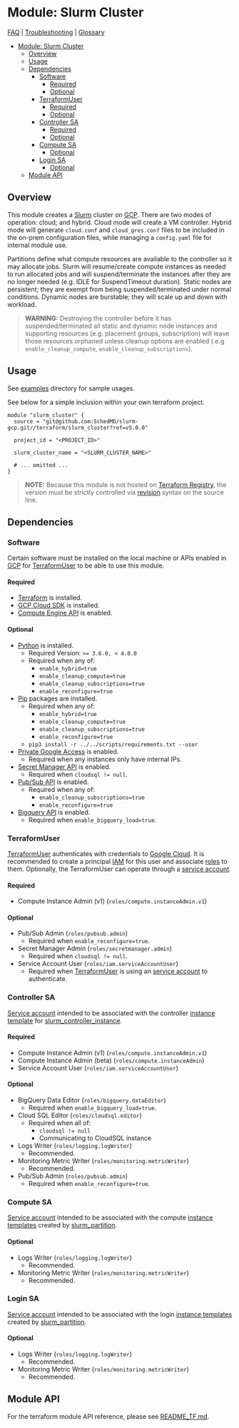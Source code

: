 # Module: Slurm Cluster

[FAQ](../../docs/faq.md) | [Troubleshooting](../../docs/troubleshooting.md) |
[Glossary](../../docs/glossary.md)

<!-- mdformat-toc start --slug=github --no-anchors --maxlevel=6 --minlevel=1 -->

- [Module: Slurm Cluster](#module-slurm-cluster)
  - [Overview](#overview)
  - [Usage](#usage)
  - [Dependencies](#dependencies)
    - [Software](#software)
      - [Required](#required)
      - [Optional](#optional)
    - [TerraformUser](#terraformuser)
      - [Required](#required-1)
      - [Optional](#optional-1)
    - [Controller SA](#controller-sa)
      - [Required](#required-2)
      - [Optional](#optional-2)
    - [Compute SA](#compute-sa)
      - [Optional](#optional-3)
    - [Login SA](#login-sa)
      - [Optional](#optional-4)
  - [Module API](#module-api)

<!-- mdformat-toc end -->

## Overview

This module creates a [Slurm](../../docs/glossary.md#slurm) cluster on
[GCP](../../docs/glossary.md#gcp). There are two modes of operation: cloud; and
hybrid. Cloud mode will create a VM controller. Hybrid mode will generate
`cloud.conf` and `cloud_gres.conf` files to be included in the on-prem
configuration files, while managing a `config.yaml` file for internal module
use.

Partitions define what compute resources are available to the controller so it
may allocate jobs. Slurm will resume/create compute instances as needed to run
allocated jobs and will suspend/terminate the instances after they are no longer
needed (e.g. IDLE for SuspendTimeout duration). Static nodes are persistent;
they are exempt from being suspended/terminated under normal conditions. Dynamic
nodes are burstable; they will scale up and down with workload.

> **WARNING:** Destroying the controller before it has suspended/terminated all
> static and dynamic node instances and supporting resources (e.g. placement
> groups, subscription) will leave those resources orphaned unless cleanup
> options are enabled (.e.g `enable_cleanup_compute`,
> `enable_cleanup_subscriptions`).

## Usage

See [examples](./examples/slurm_cluster/) directory for sample usages.

See below for a simple inclusion within your own terraform project.

```hcl
module "slurm_cluster" {
  source = "git@github.com:SchedMD/slurm-gcp.git//terraform/slurm_cluster?ref=v5.0.0"

  project_id = "<PROJECT_ID>"

  slurm_cluster_name = "<SLURM_CLUSTER_NAME>"

  # ... omitted ...
}
```

> **NOTE:** Because this module is not hosted on
> [Terraform Registry](../../docs/glossary.md#terraform-registry), the version
> must be strictly controlled via
> [revision](https://www.terraform.io/language/modules/sources#selecting-a-revision)
> syntax on the source line.

## Dependencies

### Software

Certain software must be installed on the local machine or APIs enabled in
[GCP](../../docs/glossary.md#gcp) for
[TerraformUser](../../docs/glossary.md#terraformuser) to be able to use this
module.

#### Required

- [Terraform](https://www.terraform.io/downloads.html) is installed.
- [GCP Cloud SDK](https://cloud.google.com/sdk/downloads) is installed.
- [Compute Engine API](../../docs/glossary.md#compute-engine) is enabled.

#### Optional

- [Python](../../docs/glossary.md#python) is installed.
  - Required Version: `>= 3.6.0, < 4.0.0`
  - Required when any of:
    - `enable_hybrid=true`
    - `enable_cleanup_compute=true`
    - `enable_cleanup_subscriptions=true`
    - `enable_reconfigure=true`
- [Pip](../../../docs/glossary.md#pip) packages are installed.
  - Required when any of:
    - `enable_hybrid=true`
    - `enable_cleanup_compute=true`
    - `enable_cleanup_subscriptions=true`
    - `enable_reconfigure=true`
  - `pip3 install -r ../../scripts/requirements.txt --user`
- [Private Google Access](../../docs/glossary.md#private-google-access) is
  enabled.
  - Required when any instances only have internal IPs.
- [Secret Manager API](../../docs/glossary.md#secret-manager) is enabled.
  - Required when `cloudsql != null`.
- [Pub/Sub API](../../docs/glossary.md#pubsub) is enabled.
  - Required when any of:
    - `enable_cleanup_subscriptions=true`
    - `enable_reconfigure=true`
- [Bigquery API](../../docs/glossary.md#bigquery) is enabled.
  - Required when `enable_bigquery_load=true`.

### TerraformUser

[TerraformUser](../../docs/glossary.md#terraformuser) authenticates with
credentials to [Google Cloud](../../docs/glossary.md#gcp). It is recommended to
create a principal [IAM](../../docs/glossary.md#iam) for this user and associate
[roles](../../docs/glossary.md#iam-roles) to them. Optionally, the TerraformUser
can operate through a [service account](../../docs/glossary.md#service-account).

#### Required

- Compute Instance Admin (v1) (`roles/compute.instanceAdmin.v1`)

#### Optional

- Pub/Sub Admin (`roles/pubsub.admin`)
  - Required when `enable_reconfigure=true`.
- Secret Manager Admin (`roles/secretmanager.admin`)
  - Required when `cloudsql != null`.
- Service Account User (`roles/iam.serviceAccountUser`)
  - Required when [TerraformUser](../../docs/glossary.md#terraformuser) is using
    an [service account](../../docs/glossary.md#service-account) to
    authenticate.

### Controller SA

[Service account](../../docs/glossary.md#service-account) intended to be
associated with the controller
[instance template](../../docs/glossary.md#instance-template) for
[slurm_controller_instance](../slurm_controller_instance/).

#### Required

- Compute Instance Admin (v1) (`roles/compute.instanceAdmin.v1`)
- Compute Instance Admin (beta) (`roles/compute.instanceAdmin`)
- Service Account User (`roles/iam.serviceAccountUser`)

#### Optional

- BigQuery Data Editor (`roles/bigquery.dataEditor`)
  - Required when `enable_bigquery_load=true`.
- Cloud SQL Editor (`roles/cloudsql.editor`)
  - Required when all of:
    - `cloudsql != null`
    - Communicating to CloudSQL instance
- Logs Writer (`roles/logging.logWriter`)
  - Recommended.
- Monitoring Metric Writer (`roles/monitoring.metricWriter`)
  - Recommended.
- Pub/Sub Admin (`roles/pubsub.admin`)
  - Required when `enable_reconfigure=true`.

### Compute SA

[Service account](../../docs/glossary.md#service-account) intended to be
associated with the compute
[instance templates](../../docs/glossary.md#instance-template) created by
[slurm_partition](../slurm_partition/).

#### Optional

- Logs Writer (`roles/logging.logWriter`)
  - Recommended.
- Monitoring Metric Writer (`roles/monitoring.metricWriter`)
  - Recommended.

### Login SA

[Service account](../../docs/glossary.md#service-account) intended to be
associated with the login
[instance templates](../../docs/glossary.md#instance-template) created by
[slurm_partition](../slurm_partition/).

#### Optional

- Logs Writer (`roles/logging.logWriter`)
  - Recommended.
- Monitoring Metric Writer (`roles/monitoring.metricWriter`)
  - Recommended.

## Module API

For the terraform module API reference, please see
[README_TF.md](./README_TF.md).
